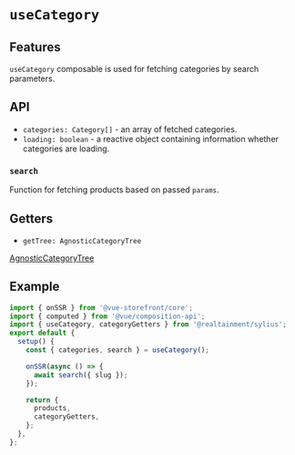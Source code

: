 # `useCategory`

## Features

`useCategory` composable is used for fetching categories by search parameters.

## API

- `categories: Category[]` - an array of fetched categories.
- `loading: boolean` - a reactive object containing information whether categories are loading.

### `search`

Function for fetching products based on passed `params`.

## Getters

- `getTree: AgnosticCategoryTree`

[AgnosticCategoryTree](https://docs.vuestorefront.io/v2/reference/api/core.agnosticcategorytree.html)

## Example

```js
import { onSSR } from '@vue-storefront/core';
import { computed } from '@vue/composition-api';
import { useCategory, categoryGetters } from '@realtainment/sylius';
export default {
  setup() {
    const { categories, search } = useCategory();

    onSSR(async () => {
      await search({ slug });
    });

    return {
      products,
      categoryGetters,
    };
  },
};
```
